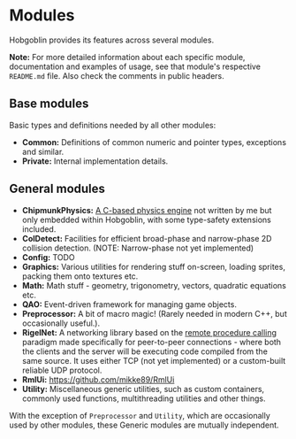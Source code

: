 # Modules
Hobgoblin provides its features across several modules.

**Note:** For more detailed information about each specific module, documentation and examples of usage, see that
module's respective `README.md` file. Also check the comments in public headers.

## Base modules
Basic types and definitions needed by all other modules:
- **Common:** Definitions of common numeric and pointer types, exceptions and similar.
- **Private:** Internal implementation details.

## General modules
- **ChipmunkPhysics:** [A C-based physics engine](https://chipmunk-physics.net/) not written by me but only embedded
within Hobgoblin, with some type-safety extensions included.
- **ColDetect:** Facilities for efficient broad-phase and narrow-phase 2D collision detection. (NOTE: Narrow-phase not
yet implemented)
- **Config:** TODO
- **Graphics:** Various utilities for rendering stuff on-screen, loading sprites, packing them onto textures etc.
- **Math:** Math stuff - geometry, trigonometry, vectors, quadratic equations etc.
- **QAO:** Event-driven framework for managing game objects.
- **Preprocessor:** A bit of macro magic! (Rarely needed in modern C++, but occasionally useful.).
- **RigelNet:** A networking library based on the 
[remote procedure calling](https://en.wikipedia.org/wiki/Remote_procedure_call) paradigm made specifically for 
peer-to-peer connections - where both the clients and the server will be executing code compiled from the same source.
It uses either TCP (not yet implemented) or a custom-built reliable UDP protocol.
- **RmlUi:** https://github.com/mikke89/RmlUi
- **Utility:** Miscellaneous generic utilities, such as custom containers, commonly used functions, multithreading
utilities and other things.

With the exception of `Preprocessor` and `Utility`, which are occasionally used by other modules, these Generic 
modules are mutually independent.